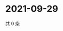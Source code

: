 # 2021-09-29

共 0 条

<!-- BEGIN WEIBO -->
<!-- 最后更新时间 Wed Sep 29 2021 13:12:10 GMT+0800 (China Standard Time) -->

<!-- END WEIBO -->
